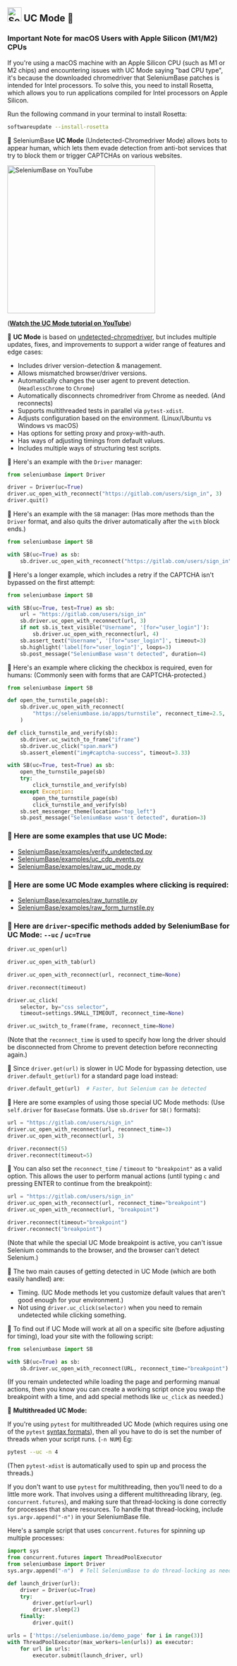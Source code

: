 <!-- SeleniumBase Docs -->

## [<img src="https://seleniumbase.github.io/img/logo6.png" title="SeleniumBase" width="32">](https://github.com/seleniumbase/SeleniumBase/) UC Mode 👤
### Important Note for macOS Users with Apple Silicon (M1/M2) CPUs

If you're using a macOS machine with an Apple Silicon CPU (such as M1 or M2 chips) and encountering issues with UC Mode saying "bad CPU type", it's because the downloaded chromedriver that SeleniumBase patches is intended for Intel processors. To solve this, you need to install Rosetta, which allows you to run applications compiled for Intel processors on Apple Silicon.

Run the following command in your terminal to install Rosetta:

```bash
softwareupdate --install-rosetta
```

👤 SeleniumBase <b>UC Mode</b> (Undetected-Chromedriver Mode) allows bots to appear human, which lets them evade detection from anti-bot services that try to block them or trigger CAPTCHAs on various websites.

<!-- YouTube View --><a href="https://www.youtube.com/watch?v=5dMFI3e85ig"><img src="http://img.youtube.com/vi/5dMFI3e85ig/0.jpg" title="SeleniumBase on YouTube" width="335" /></a>
<!-- GitHub Only --><p>(<b><a href="https://www.youtube.com/watch?v=5dMFI3e85ig">Watch the UC Mode tutorial on YouTube</a></b>)</p>

👤 <b>UC Mode</b> is based on [undetected-chromedriver](https://github.com/ultrafunkamsterdam/undetected-chromedriver), but includes multiple updates, fixes, and improvements to support a wider range of features and edge cases:

* Includes driver version-detection & management.
* Allows mismatched browser/driver versions.
* Automatically changes the user agent to prevent detection. (`HeadlessChrome` to `Chrome`)
* Automatically disconnects chromedriver from Chrome as needed. (And reconnects)
* Supports multithreaded tests in parallel via `pytest-xdist`.
* Adjusts configuration based on the environment. (Linux/Ubuntu vs Windows vs macOS)
* Has options for setting proxy and proxy-with-auth.
* Has ways of adjusting timings from default values.
* Includes multiple ways of structuring test scripts.

👤 Here's an example with the `Driver` manager:

```python
from seleniumbase import Driver

driver = Driver(uc=True)
driver.uc_open_with_reconnect("https://gitlab.com/users/sign_in", 3)
driver.quit()
```

👤 Here's an example with the `SB` manager: (Has more methods than the `Driver` format, and also quits the driver automatically after the `with` block ends.)

```python
from seleniumbase import SB

with SB(uc=True) as sb:
    sb.driver.uc_open_with_reconnect("https://gitlab.com/users/sign_in", 3)
```

👤 Here's a longer example, which includes a retry if the CAPTCHA isn't bypassed on the first attempt:

```python
from seleniumbase import SB

with SB(uc=True, test=True) as sb:
    url = "https://gitlab.com/users/sign_in"
    sb.driver.uc_open_with_reconnect(url, 3)
    if not sb.is_text_visible("Username", '[for="user_login"]'):
        sb.driver.uc_open_with_reconnect(url, 4)
    sb.assert_text("Username", '[for="user_login"]', timeout=3)
    sb.highlight('label[for="user_login"]', loops=3)
    sb.post_message("SeleniumBase wasn't detected", duration=4)
```

👤 Here's an example where clicking the checkbox is required, even for humans: (Commonly seen with forms that are CAPTCHA-protected.)

```python
from seleniumbase import SB

def open_the_turnstile_page(sb):
    sb.driver.uc_open_with_reconnect(
        "https://seleniumbase.io/apps/turnstile", reconnect_time=2.5,
    )

def click_turnstile_and_verify(sb):
    sb.driver.uc_switch_to_frame("iframe")
    sb.driver.uc_click("span.mark")
    sb.assert_element("img#captcha-success", timeout=3.33)

with SB(uc=True, test=True) as sb:
    open_the_turnstile_page(sb)
    try:
        click_turnstile_and_verify(sb)
    except Exception:
        open_the_turnstile_page(sb)
        click_turnstile_and_verify(sb)
    sb.set_messenger_theme(location="top_left")
    sb.post_message("SeleniumBase wasn't detected", duration=3)
```

### 👤 Here are some examples that use UC Mode:
* [SeleniumBase/examples/verify_undetected.py](https://github.com/seleniumbase/SeleniumBase/blob/master/examples/verify_undetected.py)
* [SeleniumBase/examples/uc_cdp_events.py](https://github.com/seleniumbase/SeleniumBase/blob/master/examples/uc_cdp_events.py)
* [SeleniumBase/examples/raw_uc_mode.py](https://github.com/seleniumbase/SeleniumBase/blob/master/examples/raw_uc_mode.py)

### 👤 Here are some UC Mode examples where clicking is required:
* [SeleniumBase/examples/raw_turnstile.py](https://github.com/seleniumbase/SeleniumBase/blob/master/examples/raw_turnstile.py)
* [SeleniumBase/examples/raw_form_turnstile.py](https://github.com/seleniumbase/SeleniumBase/blob/master/examples/raw_form_turnstile.py)

### 👤 Here are `driver`-specific methods added by SeleniumBase for UC Mode: `--uc` / `uc=True`

```python
driver.uc_open(url)

driver.uc_open_with_tab(url)

driver.uc_open_with_reconnect(url, reconnect_time=None)

driver.reconnect(timeout)

driver.uc_click(
    selector, by="css selector",
    timeout=settings.SMALL_TIMEOUT, reconnect_time=None)

driver.uc_switch_to_frame(frame, reconnect_time=None)
```

(Note that the `reconnect_time` is used to specify how long the driver should be disconnected from Chrome to prevent detection before reconnecting again.)

👤 Since `driver.get(url)` is slower in UC Mode for bypassing detection, use `driver.default_get(url)` for a standard page load instead:

```python
driver.default_get(url)  # Faster, but Selenium can be detected
```

👤 Here are some examples of using those special UC Mode methods: (Use `self.driver` for `BaseCase` formats. Use `sb.driver` for `SB()` formats):

```python
url = "https://gitlab.com/users/sign_in"
driver.uc_open_with_reconnect(url, reconnect_time=3)
driver.uc_open_with_reconnect(url, 3)

driver.reconnect(5)
driver.reconnect(timeout=5)
```

👤 You can also set the `reconnect_time` / `timeout` to `"breakpoint"` as a valid option. This allows the user to perform manual actions (until typing `c` and pressing ENTER to continue from the breakpoint):

```python
url = "https://gitlab.com/users/sign_in"
driver.uc_open_with_reconnect(url, reconnect_time="breakpoint")
driver.uc_open_with_reconnect(url, "breakpoint")

driver.reconnect(timeout="breakpoint")
driver.reconnect("breakpoint")
```

(Note that while the special UC Mode breakpoint is active, you can't issue Selenium commands to the browser, and the browser can't detect Selenium.)

👤 The two main causes of getting detected in UC Mode (which are both easily handled) are:
* Timing. (UC Mode methods let you customize default values that aren't good enough for your environment.)
* Not using `driver.uc_click(selector)` when you need to remain undetected while clicking something.

👤 To find out if UC Mode will work at all on a specific site (before adjusting for timing), load your site with the following script:

```python
from seleniumbase import SB

with SB(uc=True) as sb:
    sb.driver.uc_open_with_reconnect(URL, reconnect_time="breakpoint")
```

(If you remain undetected while loading the page and performing manual actions, then you know you can create a working script once you swap the breakpoint with a time, and add special methods like `uc_click` as needed.)

👤 <b>Multithreaded UC Mode:</b>

If you're using `pytest` for multithreaded UC Mode (which requires using one of the `pytest` [syntax formats](https://github.com/seleniumbase/SeleniumBase/blob/master/help_docs/syntax_formats.md)), then all you have to do is set the number of threads when your script runs. (`-n NUM`) Eg:

```bash
pytest --uc -n 4
```

(Then `pytest-xdist` is automatically used to spin up and process the threads.)

If you don't want to use `pytest` for multithreading, then you'll need to do a little more work. That involves using a different multithreading library, (eg. `concurrent.futures`), and making sure that thread-locking is done correctly for processes that share resources. To handle that thread-locking, include `sys.argv.append("-n")` in your SeleniumBase file.

Here's a sample script that uses `concurrent.futures` for spinning up multiple processes:

```python
import sys
from concurrent.futures import ThreadPoolExecutor
from seleniumbase import Driver
sys.argv.append("-n")  # Tell SeleniumBase to do thread-locking as needed

def launch_driver(url):
    driver = Driver(uc=True)
    try:
        driver.get(url=url)
        driver.sleep(2)
    finally:
        driver.quit()

urls = ['https://seleniumbase.io/demo_page' for i in range(3)]
with ThreadPoolExecutor(max_workers=len(urls)) as executor:
    for url in urls:
        executor.submit(launch_driver, url)
```
